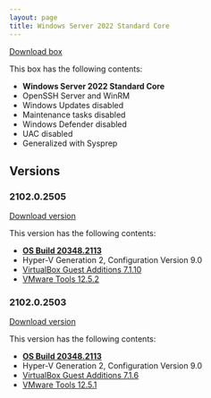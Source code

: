 ```yaml
---
layout: page
title: Windows Server 2022 Standard Core
---
```


[Download box][Box]

This box has the following contents:

- **Windows Server 2022 Standard Core**
- OpenSSH Server and WinRM
- Windows Updates disabled
- Maintenance tasks disabled
- Windows Defender disabled
- UAC disabled
- Generalized with Sysprep

[Box]: https://portal.cloud.hashicorp.com/vagrant/discover/gusztavvargadr/windows-server-2022-standard-core

## Versions

### 2102.0.2505

[Download version][Version210202505]

This version has the following contents:

- [**OS Build 20348.2113**](https://support.microsoft.com/en-us/help/5032198)
- Hyper-V Generation 2, Configuration Version 9.0
- [VirtualBox Guest Additions 7.1.10](https://www.virtualbox.org/wiki/Changelog-7.1#v10)
- [VMware Tools 12.5.2](https://techdocs.broadcom.com/us/en/vmware-cis/vsphere/tools/12-5-0/release-notes/vmware-tools-1252-release-notes.html)

[Version210202505]: https://portal.cloud.hashicorp.com/vagrant/discover/gusztavvargadr/windows-server-2022-standar-core/versions/2102.0.2505

### 2102.0.2503

[Download version][Version210202503]

This version has the following contents:

- [**OS Build 20348.2113**](https://support.microsoft.com/en-us/help/5032198)
- Hyper-V Generation 2, Configuration Version 9.0
- [VirtualBox Guest Additions 7.1.6](https://www.virtualbox.org/wiki/Changelog-7.1#v6)
- [VMware Tools 12.5.1](https://techdocs.broadcom.com/us/en/vmware-cis/vsphere/tools/12-5-0/release-notes/vmware-tools-1251-release-notes.html)

[Version210202503]: https://portal.cloud.hashicorp.com/vagrant/discover/gusztavvargadr/windows-server-2022-standar-core/versions/2102.0.2503

